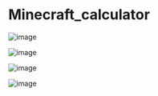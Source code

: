 # Minecraft_calculator

![image](https://github.com/user-attachments/assets/843f1df0-5714-4d4e-96b1-ce8f73b2d131)

![image](https://github.com/user-attachments/assets/71e36dcc-1804-4c80-893f-4407a98b0509)

![image](https://github.com/user-attachments/assets/f583f947-c7b8-4692-8b8f-602c02ad1679)

![image](https://github.com/user-attachments/assets/c44c1ebe-48b6-488a-b103-f43627de4f73)


